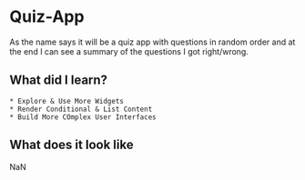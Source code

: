 # Quiz-App

As the name says it will be a quiz app with questions in random order and at the end I can see a summary of the questions I got right/wrong.

## What did I learn?
```
* Explore & Use More Widgets
* Render Conditional & List Content
* Build More COmplex User Interfaces
```

## What does it look like

NaN
